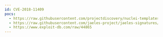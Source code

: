 ```yaml
---
id: CVE-2018-11409
pocs:
  - https://raw.githubusercontent.com/projectdiscovery/nuclei-templates/master/cves/2018/CVE-2018-11409.yaml
  - https://raw.githubusercontent.com/jaeles-project/jaeles-signatures/master/cves/splunk-info-leak-cve-2018-11409.yaml
  - https://www.exploit-db.com/raw/44865
---
```

